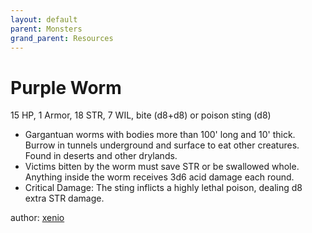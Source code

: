 ```yaml
---
layout: default
parent: Monsters
grand_parent: Resources
---
```


# Purple Worm
15 HP, 1 Armor, 18 STR, 7 WIL, bite (d8+d8) or poison sting (d8)
- Gargantuan worms with bodies more than 100' long and 10' thick. Burrow in tunnels underground and surface to eat other creatures. Found in deserts and other drylands.
- Victims bitten by the worm must save STR or be swallowed whole. Anything inside the worm receives 3d6 acid damage each round.
- Critical Damage: The sting inflicts a highly lethal poison, dealing d8 extra STR damage.

author: [xenio](https://xenioinabottle.blogspot.com)
